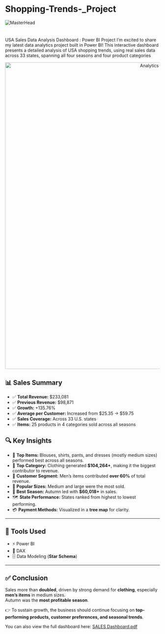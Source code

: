 # Shopping-Trends-_Project

![MasterHead](https://thumbs.gfycat.com/BetterHandmadeGull-size_restricted.gif)
<h1 align="center">
  
 </h3>USA Sales Data Analysis Dashboard : Power BI Project I’m excited to share my latest data analytics project built in Power BI! 
 This interactive dashboard presents a detailed analysis of USA shopping trends, using real sales data across 33 states,
 spanning all four seasons and four product categories</h3>


<p align="center">
  <img alt="Analytics Dashboard" width="1000" src="https://evyom.com/wp-content/uploads/2020/05/analytics-app.gif">
</p>

## 📊 Sales Summary  

- ✅ **Total Revenue:** $233,081  
- ✅ **Previous Revenue:** $98,871  
- ✅ **Growth:** +135.76%  
- ✅ **Average per Customer:** Increased from $25.35 → $59.75  
- ✅ **Sales Coverage:** Across 33 U.S. states  
- ✅ **Items:** 25 products in 4 categories sold across all seasons  

## 🔍 Key Insights  

- 🥇 **Top Items:** Blouses, shirts, pants, and dresses (mostly medium sizes) performed best across all seasons.  
- 📂 **Top Category:** Clothing generated **$104,264+**, making it the biggest contributor to revenue.  
- 👔 **Customer Segment:** Men’s items contributed **over 60%** of total revenue.  
- 📏 **Popular Sizes:** Medium and large were the most sold.  
- 🍂 **Best Season:** Autumn led with **$60,018+** in sales.  
- 🗺 **State Performance:** States ranked from highest to lowest performing.  
- 💳 **Payment Methods:** Visualized in a **tree map** for clarity.  

---

## 📌 Tools Used  

- ⚡ Power BI  
- 🧮 DAX  
- 🗄 Data Modeling (**Star Schema**)  

---

## ✅ Conclusion  

Sales more than **doubled**, driven by strong demand for **clothing**, especially **men’s items** in medium sizes.  
Autumn was the **most profitable season**.  

👉 To sustain growth, the business should continue focusing on **top-performing products, customer preferences, and seasonal trends**.  

 You can also view the full dashboard here: [SALES Dashboard.pdf](SALES%20Dasboard.pdf)  
